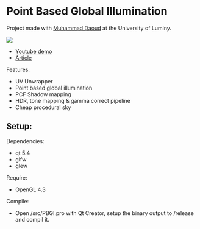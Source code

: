 # Point Based Global Illumination
Project made with [Muhammad Daoud](https://www.linkedin.com/in/muhammad-daoud-761a91117) at the University of Luminy.

<img src="http://www.aduprat.com/pub/pbgi.jpg">

* [Youtube demo](https://www.youtube.com/watch?v=tEFx9h9ZG-c)
* [Article](http://www.aduprat.com/portfolio/?page=articles/PBGI)

Features:
* UV Unwrapper
* Point based global illumination
* PCF Shadow mapping
* HDR, tone mapping & gamma correct pipeline
* Cheap procedural sky

## Setup:

Dependencies:
* qt 5.4
* glfw
* glew

Require:
* OpenGL 4.3

Compile:
 * Open /src/PBGI.pro with Qt Creator, setup the binary output to /release and compil it.